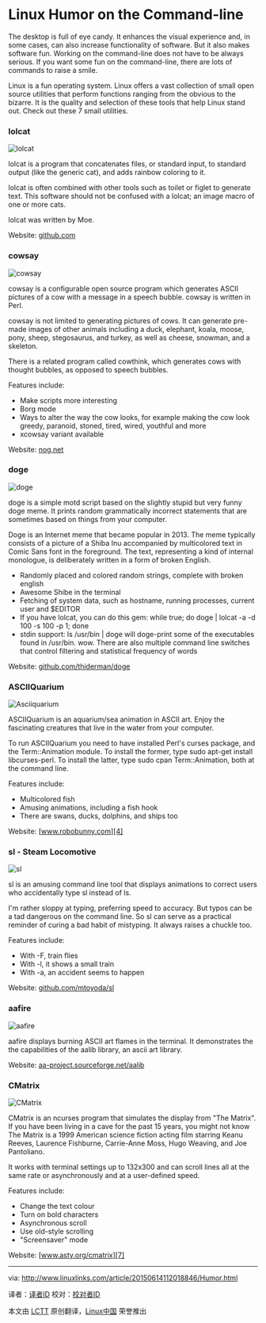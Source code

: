Linux Humor on the Command-line
================================================================================
The desktop is full of eye candy. It enhances the visual experience and, in some cases, can also increase functionality of software. But it also makes software fun. Working on the command-line does not have to be always serious. If you want some fun on the command-line, there are lots of commands to raise a smile.

Linux is a fun operating system. Linux offers a vast collection of small open source utilities that perform functions ranging from the obvious to the bizarre. It is the quality and selection of these tools that help Linux stand out. Check out these 7 small utilities.

### lolcat ###

![lolcat](http://www.linuxlinks.com/portal/content/reviews/Misc/Screenshot-lolcat.png)

lolcat is a program that concatenates files, or standard input, to standard output (like the generic cat), and adds rainbow coloring to it.

lolcat is often combined with other tools such as toilet or figlet to generate text. This software should not be confused with a lolcat; an image macro of one or more cats.

lolcat was written by Moe.

Website: [github.com][1]

### cowsay ###

![cowsay](http://www.linuxlinks.com/portal/content/reviews/Misc/Screenshot-cowsay.png)

cowsay is a configurable open source program which generates ASCII pictures of a cow with a message in a speech bubble. cowsay is written in Perl.

cowsay is not limited to generating pictures of cows. It can generate pre-made images of other animals including a duck, elephant, koala, moose, pony, sheep, stegosaurus, and turkey, as well as cheese, snowman, and a skeleton.

There is a related program called cowthink, which generates cows with thought bubbles, as opposed to speech bubbles.

Features include:

- Make scripts more interesting
- Borg mode
- Ways to alter the way the cow looks, for example making the cow look greedy, paranoid, stoned, tired, wired, youthful and more
- xcowsay variant available

Website: [nog.net][2]

### doge ###

![doge](http://www.linuxlinks.com/portal/content/reviews/Misc/Screenshot-doge.png)

doge is a simple motd script based on the slightly stupid but very funny doge meme. It prints random grammatically incorrect statements that are sometimes based on things from your computer.

Doge is an Internet meme that became popular in 2013. The meme typically consists of a picture of a Shiba Inu accompanied by multicolored text in Comic Sans font in the foreground. The text, representing a kind of internal monologue, is deliberately written in a form of broken English.

- Randomly placed and colored random strings, complete with broken english
- Awesome Shibe in the terminal
- Fetching of system data, such as hostname, running processes, current user and $EDITOR
- If you have lolcat, you can do this gem: while true; do doge | lolcat -a -d 100 -s 100 -p 1; done
- stdin support: ls /usr/bin | doge will doge-print some of the executables found in /usr/bin. wow. There are also multiple command line switches that control filtering and statistical frequency of words

Website: [github.com/thiderman/doge][3]

### ASCIIQuarium ###

![Asciiquarium](http://www.linuxlinks.com/portal/content/reviews/Misc/Screenshot-Asciiquarium.png)

ASCIIQuarium is an aquarium/sea animation in ASCII art. Enjoy the fascinating creatures that live in the water from your computer.

To run ASCIIQuarium you need to have installed Perl's curses package, and the Term::Animation module. To install the former, type sudo apt-get install libcurses-perl. To install the latter, type sudo cpan Term::Animation, both at the command line.

Features include:

- Multicolored fish
- Amusing animations, including a fish hook
- There are swans, ducks, dolphins, and ships too

Website: [www.robobunny.com][4]

### sl - Steam Locomotive ###

![sl](http://www.linuxlinks.com/portal/content/reviews/Misc/Screenshot-sl.png)

sl is an amusing command line tool that displays animations to correct users who accidentally type sl instead of ls.

I'm rather sloppy at typing, preferring speed to accuracy. But typos can be a tad dangerous on the command line. So sl can serve as a practical reminder of curing a bad habit of mistyping. It always raises a chuckle too.

Features include:

- With -F, train flies
- With -l, it shows a small train
- With -a, an accident seems to happen

Website: [github.com/mtoyoda/sl][5]

### aafire ###

![aafire](http://www.linuxlinks.com/portal/content/reviews/Misc/Screenshot-aafire.png)

aafire displays burning ASCII art flames in the terminal. It demonstrates the the capabilities of the aalib library, an ascii art library.

Website: [aa-project.sourceforge.net/aalib][6]

### CMatrix ###

![CMatrix](http://www.linuxlinks.com/portal/content/reviews/Misc/Screenshot-CMatrix.png)

CMatrix is an ncurses program that simulates the display from "The Matrix". If you have been living in a cave for the past 15 years, you might not know The Matrix is a 1999 American science fiction acting film starring Keanu Reeves, Laurence Fishburne, Carrie-Anne Moss, Hugo Weaving, and Joe Pantoliano.

It works with terminal settings up to 132x300 and can scroll lines all at the same rate or asynchronously and at a user-defined speed.

Features include:

- Change the text colour
- Turn on bold characters
- Asynchronous scroll
- Use old-style scrolling
- "Screensaver" mode

Website: [www.asty.org/cmatrix][7]

--------------------------------------------------------------------------------

via: http://www.linuxlinks.com/article/20150614112018846/Humor.html

译者：[译者ID](https://github.com/译者ID)
校对：[校对者ID](https://github.com/校对者ID)

本文由 [LCTT](https://github.com/LCTT/TranslateProject) 原创翻译，[Linux中国](https://linux.cn/) 荣誉推出

[1]:https://github.com/busyloop/lolcat
[2]:https://web.archive.org/web/20120225123719/http://www.nog.net/%7Etony/warez/cowsay.shtml
[3]:https://github.com/thiderman/doge
[4]:http://www.robobunny.com/projects/asciiquarium/html/
[5]:https://github.com/mtoyoda/sl
[6]:http://aa-project.sourceforge.net/aalib/
[7]:http://www.asty.org/cmatrix/